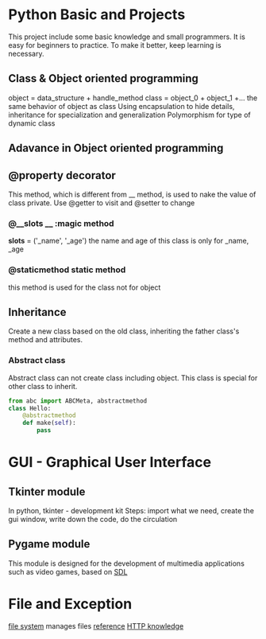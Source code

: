 # Python Basic and Projects
This project include some basic knowledge and small programmers. It is easy for beginners to practice.
To make it better, keep learning is necessary. 

## Class & Object oriented programming
object = data_structure + handle_method
class = object_0 + object_1 +... the same behavior of object as class 
Using encapsulation to hide details, inheritance for specialization and generalization
Polymorphism for type of dynamic class

## Adavance in Object oriented programming

## @property decorator 
This method, which is different from __ method, is used to nake the value of class private.
Use @getter to visit and @setter to change

### @__slots __ :magic method
__slots__ = ('_name', '_age')
the name and age of this class is only for _name, _age

### @staticmethod  static method
this method is used for the class not for object

## Inheritance 
Create a new class based on the old class, inheriting the father class's method and attributes.

### Abstract class
Abstract class can not create class including object. This class
is special for other class to inherit.
```python
from abc import ABCMeta, abstractmethod
class Hello:
    @abstractmethod
    def make(self):
        pass
```

# GUI - Graphical User Interface
## Tkinter module
In python, tkinter - development kit
Steps: import what we need, create the gui window, write down the code, do the circulation
## Pygame module
This module is designed for the development of multimedia applications such as video games, based on [SDL](https://baike.baidu.com/item/SDL/224181?fr=aladdin)

# File and Exception
[file system](https://baike.baidu.com/item/%E6%96%87%E4%BB%B6%E7%B3%BB%E7%BB%9F/4827215?fr=aladdin) manages files
[reference](https://www.runoob.com/python3/python3-file-methods.html)
[HTTP knowledge](http://www.ruanyifeng.com/blog/2016/08/http.html)